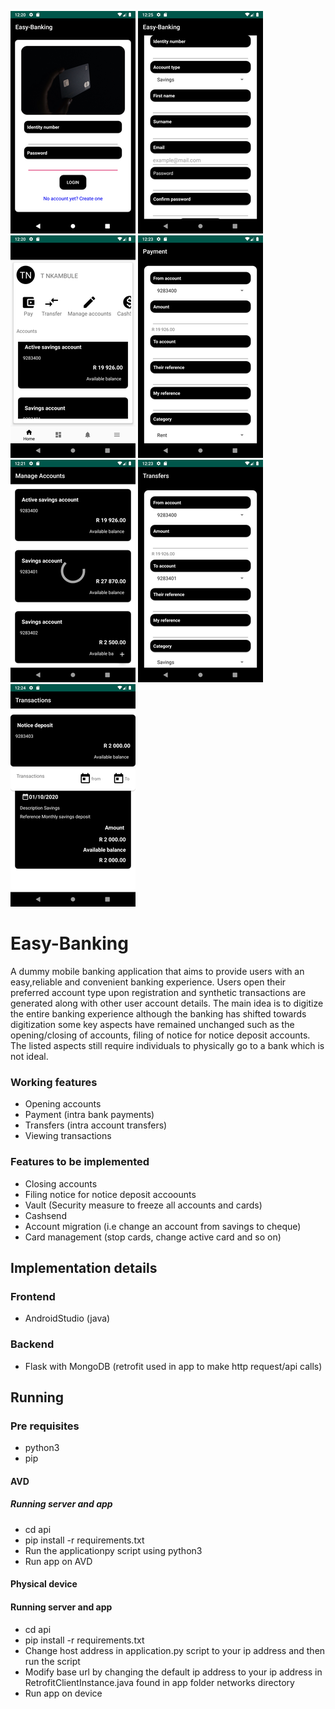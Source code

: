 
![Alt text](https://github.com/phantom820/Easy-Banking/blob/master/screenshots/login.png)
![Alt text](https://github.com/phantom820/Easy-Banking/blob/master/screenshots/registration.png)
![Alt text](https://github.com/phantom820/Easy-Banking/blob/master/screenshots/homescreen.png)
![Alt text](https://github.com/phantom820/Easy-Banking/blob/master/screenshots/payment.png)
![Alt text](https://github.com/phantom820/Easy-Banking/blob/master/screenshots/manage_accounts.png)
![Alt text](https://github.com/phantom820/Easy-Banking/blob/master/screenshots/Transfer.png)
![Alt text](https://github.com/phantom820/Easy-Banking/blob/master/screenshots/transaction2.png)
# Easy-Banking

A dummy mobile banking application that aims to provide users with an easy,reliable and convenient banking experience. Users open their preferred account type 
upon registration and synthetic transactions are generated along with other user account details. The main idea is to digitize the entire banking experience although
the banking has shifted towards digitization some key aspects have remained unchanged such as the opening/closing of accounts, filing of notice for 
notice deposit accounts. The listed aspects still require individuals to physically go to a bank which is not ideal.

### Working features
- Opening accounts
- Payment (intra bank payments)
- Transfers (intra account transfers)
- Viewing transactions 

### Features to be implemented
- Closing accounts
- Filing notice for notice deposit accoounts
- Vault (Security measure to freeze all accounts and cards)
- Cashsend 
- Account migration (i.e change an account from savings to cheque)
- Card management (stop cards, change active card and so on)

## Implementation details
### Frontend
- AndroidStudio (java)

### Backend
- Flask with MongoDB (retrofit used in app to make http request/api calls)

## Running
### Pre requisites
- python3
- pip

#### AVD
##### Running server and app
- cd api
- pip install -r requirements.txt
- Run the applicationpy script using python3
- Run app on AVD

#### Physical device
#### Running server and app
- cd api
- pip install -r requirements.txt
- Change host address in application.py script to your ip address and then run the script
- Modify base url by changing the default ip address to your ip address in RetrofitClientInstance.java found in app folder networks directory
- Run app on device 
